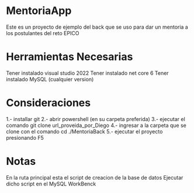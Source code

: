 # MentoriaApp
Este es un proyecto de ejemplo del back que se uso para dar un mentoria a los postulantes del reto EPICO

# Herramientas Necesarias
Tener instalado visual studio 2022
Tener instalado net core 6
Tener instalado MySQL (cualquier version)

#  Consideraciones
1.- installar git 
2.- abrir powershell (en su carpeta preferida)
3.- ejecutar el comando git clone url_proveida_por_Diego
4.- ingresar a la carpeta que se clone con el comando cd ./MentoriaBack
5.- ejecutar el proyecto presionando F5

# Notas
En la ruta principal esta el script de creacion de la base de datos 
Ejecutar dicho script en el MySQL WorkBenck
